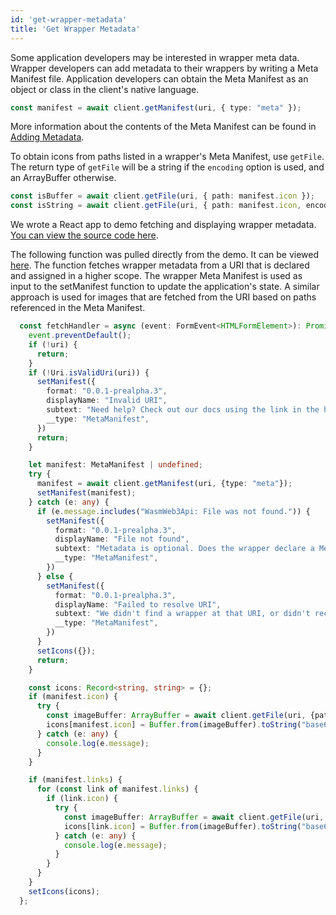 ```yaml
---
id: 'get-wrapper-metadata'
title: 'Get Wrapper Metadata'
---
```


Some application developers may be interested in wrapper meta data.
Wrapper developers can add metadata to their wrappers by writing a Meta Manifest file.
Application developers can obtain the Meta Manifest as an object or class in the client's native language.

```typescript
const manifest = await client.getManifest(uri, { type: "meta" });
```

More information about the contents of the Meta Manifest can be found in [Adding Metadata](../create-wasm-wrappers/adding-metadata).

To obtain icons from paths listed in a wrapper's Meta Manifest, use `getFile`.
The return type of `getFile` will be a string if the `encoding` option is used, and an ArrayBuffer otherwise.

```typescript
const isBuffer = await client.getFile(uri, { path: manifest.icon });
const isString = await client.getFile(uri, { path: manifest.icon, encoding: "utf-8" });
```

We wrote a React app to demo fetching and displaying wrapper metadata.
[You can view the source code here](https://github.com/polywrap/demos/tree/main/fetch-metadata).

The following function was pulled directly from the demo. 
It can be viewed [here](https://github.com/polywrap/demos/blob/main/fetch-metadata/src/components/FetchMetadata/FetchMetadata.tsx). 
The function fetches wrapper metadata from a URI that is declared and assigned in a higher scope. 
The wrapper Meta Manifest is used as input to the setManifest function to update the application's state. 
A similar approach is used for images that are fetched from the URI based on paths referenced in the Meta Manifest.
```typescript title="Example: fetching a Meta Manifest in TypeScript"
  const fetchHandler = async (event: FormEvent<HTMLFormElement>): Promise<void> => {
    event.preventDefault();
    if (!uri) {
      return;
    }
    if (!Uri.isValidUri(uri)) {
      setManifest({
        format: "0.0.1-prealpha.3",
        displayName: "Invalid URI",
        subtext: "Need help? Check out our docs using the link in the header.",
        __type: "MetaManifest",
      })
      return;
    }

    let manifest: MetaManifest | undefined;
    try {
      manifest = await client.getManifest(uri, {type: "meta"});
      setManifest(manifest);
    } catch (e: any) {
      if (e.message.includes("WasmWeb3Api: File was not found.")) {
        setManifest({
          format: "0.0.1-prealpha.3",
          displayName: "File not found",
          subtext: "Metadata is optional. Does the wrapper declare a Meta Manifest?",
          __type: "MetaManifest",
        })
      } else {
        setManifest({
          format: "0.0.1-prealpha.3",
          displayName: "Failed to resolve URI",
          subtext: "We didn't find a wrapper at that URI, or didn't receive a response from the host.",
          __type: "MetaManifest",
        })
      }
      setIcons({});
      return;
    }

    const icons: Record<string, string> = {};
    if (manifest.icon) {
      try {
        const imageBuffer: ArrayBuffer = await client.getFile(uri, {path: manifest.icon}) as ArrayBuffer;
        icons[manifest.icon] = Buffer.from(imageBuffer).toString("base64");
      } catch (e: any) {
        console.log(e.message);
      }
    }

    if (manifest.links) {
      for (const link of manifest.links) {
        if (link.icon) {
          try {
            const imageBuffer: ArrayBuffer = await client.getFile(uri, {path: link.icon}) as ArrayBuffer;
            icons[link.icon] = Buffer.from(imageBuffer).toString("base64");
          } catch (e: any) {
            console.log(e.message);
          }
        }
      }
    }
    setIcons(icons);
  };
```